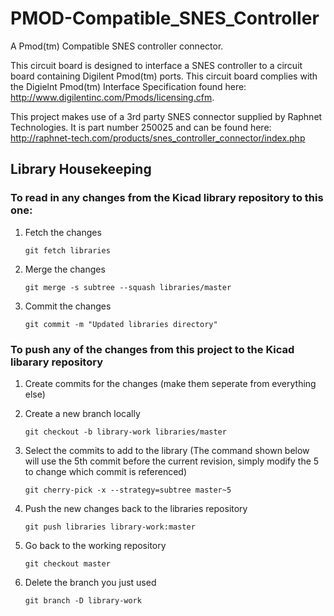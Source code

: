 # PMOD-Compatible_SNES_Controller
A Pmod(tm) Compatible SNES controller connector.

This circuit board is designed to interface a SNES controller to a circuit board containing Digilent Pmod(tm) ports. This circuit board complies with the Digielnt Pmod(tm) Interface Specification found here: http://www.digilentinc.com/Pmods/licensing.cfm.

This project makes use of a 3rd party SNES connector supplied by Raphnet Technologies. It is part number 250025 and can be found here: http://raphnet-tech.com/products/snes_controller_connector/index.php

## Library Housekeeping

### To read in any changes from the Kicad library repository to this one:

1. Fetch the changes

    ``` git fetch libraries ```

2. Merge the changes

    ``` git merge -s subtree --squash libraries/master ```

3. Commit the changes

    ``` git commit -m "Updated libraries directory" ```


### To push any of the changes from this project to the Kicad libarary repository

1. Create commits for the changes (make them seperate from everything else)

2. Create a new branch locally

    ``` git checkout -b library-work libraries/master ```

3. Select the commits to add to the library (The command shown below will use the 5th commit before the current revision, simply modify the 5 to change which commit is referenced)

    ``` git cherry-pick -x --strategy=subtree master~5 ```

4. Push the new changes back to the libraries repository

    ``` git push libraries library-work:master ```

5. Go back to the working repository

    ``` git checkout master ```

6. Delete the branch you just used

    ``` git branch -D library-work ```
